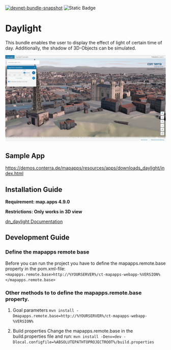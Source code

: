 [![devnet-bundle-snapshot](https://github.com/conterra/mapapps-daylight/actions/workflows/devnet-bundle-snapshot.yml/badge.svg)](https://github.com/conterra/mapapps-daylight/actions/workflows/devnet-bundle-snapshot.yml)
![Static Badge](https://img.shields.io/badge/tested_for_map.apps-4.17.0-%20?labelColor=%233E464F&color=%232FC050)
# Daylight

This bundle enables the user to display the effect of light of certain time of day. Additionally, the shadow of 3D-Objects can be simulated.

![Screenshot App](https://github.com/conterra/mapapps-daylight/blob/master/screenshot.PNG)

## Sample App
https://demos.conterra.de/mapapps/resources/apps/downloads_daylight/index.html

## Installation Guide
**Requirement: map.apps 4.9.0**

**Restrictions: Only works in 3D view**

[dn_daylight Documentation](https://github.com/conterra/mapapps-daylight/tree/master/src/main/js/bundles/dn_daylight)

## Development Guide
### Define the mapapps remote base
Before you can run the project you have to define the mapapps.remote.base property in the pom.xml-file:
`<mapapps.remote.base>http://%YOURSERVER%/ct-mapapps-webapp-%VERSION%</mapapps.remote.base>`

### Other methods to to define the mapapps.remote.base property.
1. Goal parameters
`mvn install -Dmapapps.remote.base=http://%YOURSERVER%/ct-mapapps-webapp-%VERSION%`

2. Build properties
Change the mapapps.remote.base in the build.properties file and run:
`mvn install -Denv=dev -Dlocal.configfile=%ABSOLUTEPATHTOPROJECTROOT%/build.properties`
